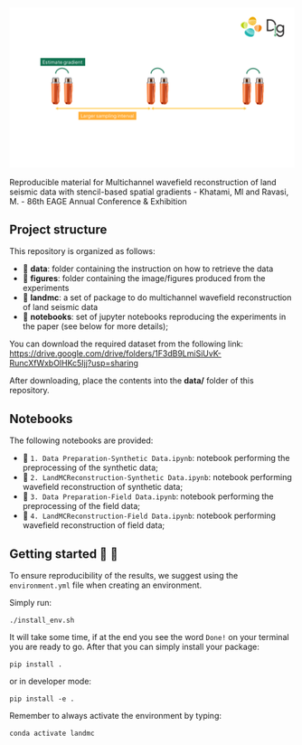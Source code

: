 ![LOGO](logo.png)

Reproducible material for Multichannel wavefield reconstruction of land seismic data with stencil-based spatial gradients -
Khatami, MI and Ravasi, M. - 86th EAGE Annual Conference & Exhibition


## Project structure
This repository is organized as follows:


* :open_file_folder: **data**: folder containing the instruction on how to retrieve the data
* :open_file_folder: **figures**: folder containing the image/figures produced from the experiments
* :open_file_folder: **landmc**: a set of package to do multichannel wavefield reconstruction of land seismic data
* :open_file_folder: **notebooks**: set of jupyter notebooks reproducing the experiments in the paper (see below for more details);

You can download the required dataset from the following link: https://drive.google.com/drive/folders/1F3dB9LmiSiUvK-RuncXfWxbOlHKc5Ijj?usp=sharing

After downloading, place the contents into the **data/** folder of this repository.

## Notebooks
The following notebooks are provided:
- :orange_book: ``1. Data Preparation-Synthetic Data.ipynb``: notebook performing the preprocessing of the synthetic data;
- :orange_book: ``2. LandMCReconstruction-Synthetic Data.ipynb``: notebook performing wavefield reconstruction of synthetic data;
- :orange_book: ``3. Data Preparation-Field Data.ipynb``: notebook performing the preprocessing of the field data;
- :orange_book: ``4. LandMCReconstruction-Field Data.ipynb``: notebook performing wavefield reconstruction of field data;


## Getting started :space_invader: :robot:
To ensure reproducibility of the results, we suggest using the `environment.yml` file when creating an environment.

Simply run:
```
./install_env.sh
```
It will take some time, if at the end you see the word `Done!` on your terminal you are ready to go. After that you can simply install your package:
```
pip install .
```
or in developer mode:
```
pip install -e .
```

Remember to always activate the environment by typing:
```
conda activate landmc
```
